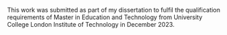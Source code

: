This work was submitted as part of my dissertation to fulfil the qualification requirements 
of Master in Education and Technology from University College London Institute of Technology in December 2023.
